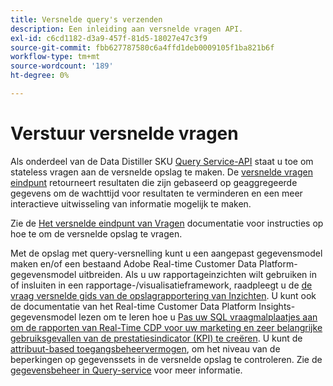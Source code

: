 ```yaml
---
title: Versnelde query's verzenden
description: Een inleiding aan versnelde vragen API.
exl-id: c6cd1182-d3a9-457f-81d5-18027e47c3f9
source-git-commit: fbb627787580c6a4ffd1deb0009105f1ba821b6f
workflow-type: tm+mt
source-wordcount: '189'
ht-degree: 0%

---
```


# Verstuur versnelde vragen

Als onderdeel van de Data Distiller SKU [Query Service-API](https://developer.adobe.com/experience-platform-apis/references/query-service/) staat u toe om stateless vragen aan de versnelde opslag te maken. De [versnelde vragen eindpunt](https://developer.adobe.com/experience-platform-apis/references/query-service/#tag/Accelerated-Queries) retourneert resultaten die zijn gebaseerd op geaggregeerde gegevens om de wachttijd voor resultaten te verminderen en een meer interactieve uitwisseling van informatie mogelijk te maken.

Zie de [Het versnelde eindpunt van Vragen](../../api/accelerated-queries.md) documentatie voor instructies op hoe te om de versnelde opslag te vragen.

Met de opslag met query-versnelling kunt u een aangepast gegevensmodel maken en/of een bestaand Adobe Real-time Customer Data Platform-gegevensmodel uitbreiden. Als u uw rapportageinzichten wilt gebruiken in of insluiten in een rapportage-/visualisatieframework, raadpleegt u de [de vraag versnelde gids van de opslagrapportering van Inzichten](./reporting-insights-data-model.md). U kunt ook de documentatie van het Real-time Customer Data Platform Insights-gegevensmodel lezen om te leren hoe u [Pas uw SQL vraagmalplaatjes aan om de rapporten van Real-Time CDP voor uw marketing en zeer belangrijke gebruiksgevallen van de prestatiesindicator (KPI) te creëren](../../../dashboards/cdp-insights-data-model.md). U kunt de [attribuut-based toegangsbeheervermogen](../../../access-control/abac/overview.md), om het niveau van de beperkingen op gegevenssets in de versnelde opslag te controleren. Zie de [gegevensbeheer in Query-service](../../data-governance/overview.md#create-field-based-access-restrictions-on-accelerated-datasets)
voor meer informatie.
